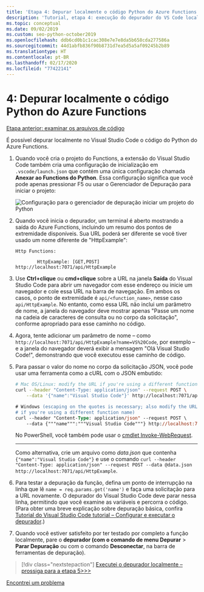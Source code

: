 ```yaml
---
title: 'Etapa 4: Depurar localmente o código Python do Azure Functions com o VS Code'
description: 'Tutorial, etapa 4: execução do depurador do VS Code localmente para verificar seu código do Python.'
ms.topic: conceptual
ms.date: 09/02/2019
ms.custom: seo-python-october2019
ms.openlocfilehash: ddb6cd0b1c1cac308e7e7e8da5b658cda277586a
ms.sourcegitcommit: 44d1abfb836f90b8731d7ea5d5a5af09245b2b89
ms.translationtype: HT
ms.contentlocale: pt-BR
ms.lasthandoff: 02/17/2020
ms.locfileid: "77422141"
---
```

# <a name="4-debug-the-azure-functions-python-code-locally"></a>4: Depurar localmente o código Python do Azure Functions

[Etapa anterior: examinar os arquivos de código](tutorial-vs-code-serverless-python-03.md)

É possível depurar localmente no Visual Studio Code o código do Python do Azure Functions.

1. Quando você cria o projeto do Functions, a extensão do Visual Studio Code também cria uma configuração de inicialização em `.vscode/launch.json` que contém uma única configuração chamada **Anexar ao Functions do Python**. Essa configuração significa que você pode apenas pressionar F5 ou usar o Gerenciador de Depuração para iniciar o projeto:

    ![Configuração para o gerenciador de depuração iniciar um projeto do Python](media/tutorial-vs-code-serverless-python/configuration-to-start-a-python-project-for-debugging.png)

1. Quando você inicia o depurador, um terminal é aberto mostrando a saída do Azure Functions, incluindo um resumo dos pontos de extremidade disponíveis. Sua URL poderá ser diferente se você tiver usado um nome diferente de "HttpExample":

    ```output
    Http Functions:

            HttpExample: [GET,POST] http://localhost:7071/api/HttpExample
    ```

1. Use **Ctrl+clique** ou **cmd+clique** sobre a URL na janela **Saída** do Visual Studio Code para abrir um navegador com esse endereço ou inicie um navegador e cole essa URL na barra de navegação. Em ambos os casos, o ponto de extremidade é `api/<function_name>`, nesse caso `api/HttpExample`. No entanto, como essa URL não inclui um parâmetro de nome, a janela do navegador deve mostrar apenas "Passe um nome na cadeia de caracteres de consulta ou no corpo da solicitação", conforme apropriado para esse caminho no código.

1. Agora, tente adicionar um parâmetro de nome – como `http://localhost:7071/api/HttpExample?name=VS%20Code`, por exemplo – e a janela do navegador deverá exibir a mensagem "Olá Visual Studio Code!", demonstrando que você executou esse caminho de código.

1. Para passar o valor do nome no corpo da solicitação JSON, você pode usar uma ferramenta como a cURL com o JSON embutido:

    ```bash
    # Mac OS/Linux: modify the URL if you're using a different function name
    curl --header "Content-Type: application/json" --request POST \
        --data '{"name":"Visual Studio Code"}' http://localhost:7071/api/HttpExample
    ```

    ```ps
    # Windows (escaping on the quotes is necessary; also modify the URL
    # if you're using a different function name)
    curl --header "Content-Type: application/json" --request POST \
        --data {"""name""":"""Visual Studio Code"""} http://localhost:7071/api/HttpExample
    ```

    No PowerShell, você também pode usar o [cmdlet Invoke-WebRequest](/powershell/module/microsoft.powershell.utility/invoke-webrequest?view=powershell-6).

    ---

    Como alternativa, crie um arquivo como *data.json* que contenha `{"name":"Visual Studio Code"}` e use o comando `curl --header "Content-Type: application/json" --request POST --data @data.json http://localhost:7071/api/HttpExample`.

1. Para testar a depuração da função, defina um ponto de interrupção na linha que lê `name = req.params.get('name')` e faça uma solicitação para a URL novamente. O depurador do Visual Studio Code deve parar nessa linha, permitindo que você examine as variáveis e percorra o código. (Para obter uma breve explicação sobre depuração básica, confira [Tutorial do Visual Studio Code tutorial – Configurar e executar o depurador](https://code.visualstudio.com/docs/python/python-tutorial#configure-and-run-the-debugger).)

1. Quando você estiver satisfeito por ter testado por completo a função localmente, pare o **depurador (com o comando de menu Depurar** > **Parar Depuração** ou com o comando **Desconectar**, na barra de ferramentas de depuração).

> [!div class="nextstepaction"]
> [Executei o depurador localmente – prossiga para a etapa 5>>>](tutorial-vs-code-serverless-python-05.md)

[Encontrei um problema](https://www.research.net/r/PWZWZ52?tutorial=vscode-functions-python&step=04-test-debug)
